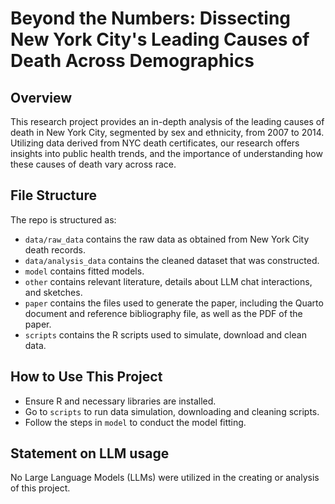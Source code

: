 # Beyond the Numbers: Dissecting New York City's Leading Causes of Death Across Demographics

## Overview

This research project provides an in-depth analysis of the leading causes of death in New York City, segmented by sex and ethnicity, from 2007 to 2014. Utilizing data derived from NYC death certificates, our research offers insights into public health trends, and the importance of understanding how these causes of death vary across race.

## File Structure

The repo is structured as:

-   `data/raw_data` contains the raw data as obtained from New York City death records.
-   `data/analysis_data` contains the cleaned dataset that was constructed.
-   `model` contains fitted models.
-   `other` contains relevant literature, details about LLM chat interactions, and sketches.
-   `paper` contains the files used to generate the paper, including the Quarto document and reference bibliography file, as well as the PDF of the paper.
-   `scripts` contains the R scripts used to simulate, download and clean data.

## How to Use This Project

-   Ensure R and necessary libraries are installed.
-   Go to `scripts` to run data simulation, downloading and cleaning scripts.
-   Follow the steps in `model` to conduct the model fitting.

## Statement on LLM usage

No Large Language Models (LLMs) were utilized in the creating or analysis of this project.
